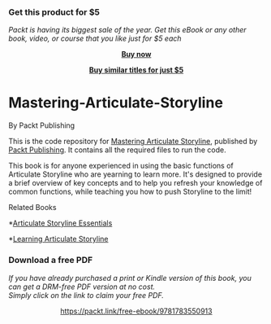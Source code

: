 
### Get this product for $5

<i>Packt is having its biggest sale of the year. Get this eBook or any other book, video, or course that you like just for $5 each</i>


<b><p align='center'>[Buy now](https://packt.link/9781783550913)</p></b>


<b><p align='center'>[Buy similar titles for just $5](https://subscription.packtpub.com/search)</p></b>


# Mastering-Articulate-Storyline
By Packt Publishing

This is the code repository for [Mastering Articulate Storyline](https://www.packtpub.com/web-development/mastering-articulate-storyline?utm_source=GitHub&utm_medium=Repo&utm_campaign=9781783550913), published by [Packt Publishing](https://www.packtpub.com/). It contains all the required files to run the code.

This book is for anyone experienced in using the basic functions of Articulate Storyline who are yearning to learn more. It's designed to provide a brief overview of key concepts and to help you refresh your knowledge of common functions, while teaching you how to push Storyline to the limit!

Related Books

*[Articulate Storyline Essentials](https://www.packtpub.com/hardware-and-creative/articulate-storyline-essentials?utm_source=GitHub&utm_medium=Repo&utm_campaign=9781784392079)

*[Learning Articulate Storyline](https://www.packtpub.com/hardware-and-creative/learning-articulate-storyline?utm_source=GitHub&utm_medium=Repo&utm_campaign=9781849694223)
### Download a free PDF

 <i>If you have already purchased a print or Kindle version of this book, you can get a DRM-free PDF version at no cost.<br>Simply click on the link to claim your free PDF.</i>
<p align="center"> <a href="https://packt.link/free-ebook/9781783550913">https://packt.link/free-ebook/9781783550913 </a> </p>
